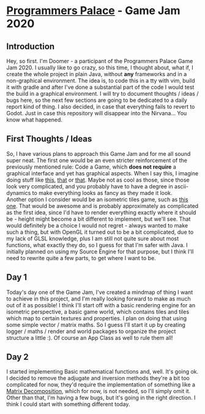 # [Programmers Palace](https://discord.gg/48Zxcpy) - Game Jam 2020
## Introduction
Hey, so first. I'm Doomer - a participant of the Programmers Palace Game Jam 2020. I usually like to go crazy, so
this time, I thought about, what if, I create the whole project in plain Java, without __any__ frameworks and in a non-graphical
environment. The idea is, to code this in a tty with vim, build it with gradle and after I've done a substantial part of the
code I would test the build in a graphical environment. I will try to document thoughts / ideas / bugs here, so the next few
sections are going to be dedicated to a daily report kind of thing. I also decided, in case that everything fails to revert to
Godot. Just in case this repository will disappear into the Nirvana... You know what happened.

## First Thoughts / Ideas
So, I have various plans to approach this Game Jam and for me all sound super neat. The first one would be an even stricter
reinforcement of the previously mentioned rule: Code a Game, which **does not require** a graphical interface and yet has
graphical aspects. When I say this, I imagine doing stuff like [this](https://ttygames.files.wordpress.com/2013/04/ascii-invaders.png), 
[that](https://i.imgur.com/366q2.png) or [that](https://3.bp.blogspot.com/-wMzTp8R82Sw/Tn1qHjcJQBI/AAAAAAAAADs/dLtoJKoHut8/s1600/arrp_demo_orchard.png).
Maybe not as cool as those, since those look very complicated, and you probably have to have a degree in ascii-dynamics to
make everything looks as fancy as they made it look.  
Another option I consider would be an isometric tiles game, such as [this one](http://fantasy-maps.com/wp-content/uploads/2013/08/iph-06-thefuture.png).
That would be awesome and is probably approximately as complicated as the first idea, since I'd have to render everything
exactly where it should be - height might become a bit different to implement, but we'll see. That would definitely be a choice
I would not regret - always wanted to make such a thing, but with OpenGL it turned out to be a bit complicated, due to my
lack of GLSL knowledge, plus I am still not quite sure about most functions, what exactly they do, so I guess for that I'm
safer with Java. I initially planned on using my Source Engine for that purpose, but I think I'll need to rewrite quite a few
parts, to get where I want to be.

## Day 1
Today's day one of the Game Jam, I've created a mindmap of thing I want to achieve in this project, and I'm really looking forward
to make as much out of it as possible! I think I'll start off with a basic rendering engine for an isometric perspective, a basic
game world, which contains tiles and tiles which map to certain textures and properties. I plan on doing that using some simple
vector / matrix maths. So I guess I'll start it up by creating logger / maths / render and world packages to organize the project
structure a little :). Of course an App Class as well to rule them all!

## Day 2
I started implementing Basic mathematical functions and, well. It's going ok. I decided to remove the adjugate and inversion methods
they're a bit too complicated for now, they'd require the implementation of something like a 
[Matrix Decomposition](https://en.wikipedia.org/wiki/Matrix_decomposition), which for now, is not needed, so I'll simply omit
it. Other than that, I'm having a few bugs, but it's going in the right direction. I think I could start with something different
today.
